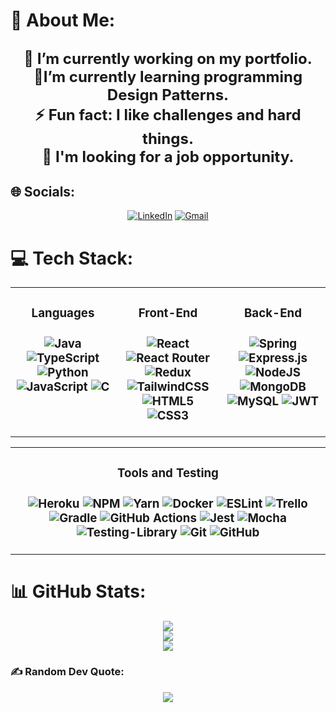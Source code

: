 # 💫 About Me:
<div align="center">
<h2>

<font size="5">🔭 I’m currently working on my portfolio.</font>
<br>
<font size="5">🌱I’m currently learning programming Design Patterns.</font>
<br>
<font size="5">⚡ Fun fact: I like challenges and hard things.</font>
<br>
<font size="5">🤝 I'm looking for a job opportunity.</font>
</h2>

</div>

## 🌐 Socials:
<div align="center">

[![LinkedIn](https://img.shields.io/badge/LinkedIn-%230077B5.svg?style=for-the-badge&logo=linkedin&logoColor=white)](https://linkedin.com/in/brenorcbrito) [![Gmail](https://img.shields.io/badge/Gmail-D14836?style=for-the-badge&logo=gmail&logoColor=white)](mailto:brenorcbrito@gmail.com)
</div>


# 💻 Tech Stack:
<table><tr>
<td valign="top" width="33%">
<h3 align="center">Languages<h3/>
<div align="center">  

![Java](https://img.shields.io/badge/java-%23ED8B00.svg?style=for-the-badge&logo=java&logoColor=white) ![TypeScript](https://img.shields.io/badge/typescript-%23007ACC.svg?style=for-the-badge&logo=typescript&logoColor=white) ![Python](https://img.shields.io/badge/python-3670A0?style=for-the-badge&logo=python&logoColor=ffdd54) ![JavaScript](https://img.shields.io/badge/javascript-%23323330.svg?style=for-the-badge&logo=javascript&logoColor=%23F7DF1E) ![C](https://img.shields.io/badge/c-%2300599C.svg?style=for-the-badge&logo=c&logoColor=white)  
</div>
</td>
<td valign="top" width="33%">
<h3 align="center">Front-End<h3/>
<div align="center">  

![React](https://img.shields.io/badge/react-%2320232a.svg?style=for-the-badge&logo=react&logoColor=%2361DAFB) ![React Router](https://img.shields.io/badge/React_Router-CA4245?style=for-the-badge&logo=react-router&logoColor=white) ![Redux](https://img.shields.io/badge/redux-%23593d88.svg?style=for-the-badge&logo=redux&logoColor=white) ![TailwindCSS](https://img.shields.io/badge/tailwindcss-%2338B2AC.svg?style=for-the-badge&logo=tailwind-css&logoColor=white) ![HTML5](https://img.shields.io/badge/html5-%23E34F26.svg?style=for-the-badge&logo=html5&logoColor=white) ![CSS3](https://img.shields.io/badge/css3-%231572B6.svg?style=for-the-badge&logo=css3&logoColor=white)

</div>
</td>
<td valign="top" width="33%">
<h3 align="center">Back-End<h3/>
<div align="center">  

![Spring](https://img.shields.io/badge/spring-%236DB33F.svg?style=for-the-badge&logo=spring&logoColor=white) ![Express.js](https://img.shields.io/badge/express.js-%23404d59.svg?style=for-the-badge&logo=express&logoColor=%2361DAFB) ![NodeJS](https://img.shields.io/badge/node.js-6DA55F?style=for-the-badge&logo=node.js&logoColor=white) ![MongoDB](https://img.shields.io/badge/MongoDB-%234ea94b.svg?style=for-the-badge&logo=mongodb&logoColor=white) ![MySQL](https://img.shields.io/badge/mysql-%2300f.svg?style=for-the-badge&logo=mysql&logoColor=white) ![JWT](https://img.shields.io/badge/JWT-black?style=for-the-badge&logo=JSON%20web%20tokens)

</div>
</td>
</tr>
</table>
<table>
<tr> 
  <td valign="top" width="2%">
  <h3 align="center">Tools and Testing<h3/>
  <div align="center">
  
   ![Heroku](https://img.shields.io/badge/heroku-%23430098.svg?style=for-the-badge&logo=heroku&logoColor=white) ![NPM](https://img.shields.io/badge/NPM-%23000000.svg?style=for-the-badge&logo=npm&logoColor=white) ![Yarn](https://img.shields.io/badge/yarn-%232C8EBB.svg?style=for-the-badge&logo=yarn&logoColor=white) ![Docker](https://img.shields.io/badge/docker-%230db7ed.svg?style=for-the-badge&logo=docker&logoColor=white) ![ESLint](https://img.shields.io/badge/ESLint-4B3263?style=for-the-badge&logo=eslint&logoColor=white) ![Trello](https://img.shields.io/badge/Trello-%23026AA7.svg?style=for-the-badge&logo=Trello&logoColor=white) ![Gradle](https://img.shields.io/badge/Gradle-02303A.svg?style=for-the-badge&logo=Gradle&logoColor=white) ![GitHub Actions](https://img.shields.io/badge/github%20actions-%232671E5.svg?style=for-the-badge&logo=githubactions&logoColor=white) ![Jest](https://img.shields.io/badge/-jest-%23C21325?style=for-the-badge&logo=jest&logoColor=white) ![Mocha](https://img.shields.io/badge/-mocha-%238D6748?style=for-the-badge&logo=mocha&logoColor=white) ![Testing-Library](https://img.shields.io/badge/-TestingLibrary-%23E33332?style=for-the-badge&logo=testing-library&logoColor=white) ![Git](https://img.shields.io/badge/git-%23F05033.svg?style=for-the-badge&logo=git&logoColor=white) ![GitHub](https://img.shields.io/badge/github-%23121011.svg?style=for-the-badge&logo=github&logoColor=white)
  </div>
  </td>
</tr>
</table>


# 📊 GitHub Stats:
<div align="center">

![](https://github-readme-stats.vercel.app/api?username=BrenoRCBrito&theme=dark&hide_border=false&include_all_commits=false&count_private=false)<br/>
![](https://github-readme-streak-stats.herokuapp.com/?user=BrenoRCBrito&theme=dark&hide_border=false)<br/>
![](https://github-readme-stats.vercel.app/api/top-langs/?username=BrenoRCBrito&theme=dark&hide_border=false&include_all_commits=false&count_private=false&layout=compact)

</div>


### ✍️ Random Dev Quote:

<div align="center">

![](https://quotes-github-readme.vercel.app/api?type=horizontal&theme=dark)

</div>
